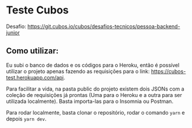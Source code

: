 # Teste Cubos

Desafio: https://git.cubos.io/cubos/desafios-tecnicos/pessoa-backend-junior

## Como utilizar:

Eu subi o banco de dados e os códigos para o Heroku, então é possível utilizar o projeto apenas fazendo as requisições para o link: 
https://cubos-test.herokuapp.com/api.

Para facilitar a vida, na pasta public do projeto existem dois JSONs com a coleção de requisições já prontas (Uma para o Heroku e a outra para ser utilizada localmente). Basta importa-las para o Insomnia ou Postman.

Para rodar localmente, basta clonar o repositório, rodar o comando `yarn` e depois `yarn dev`.
